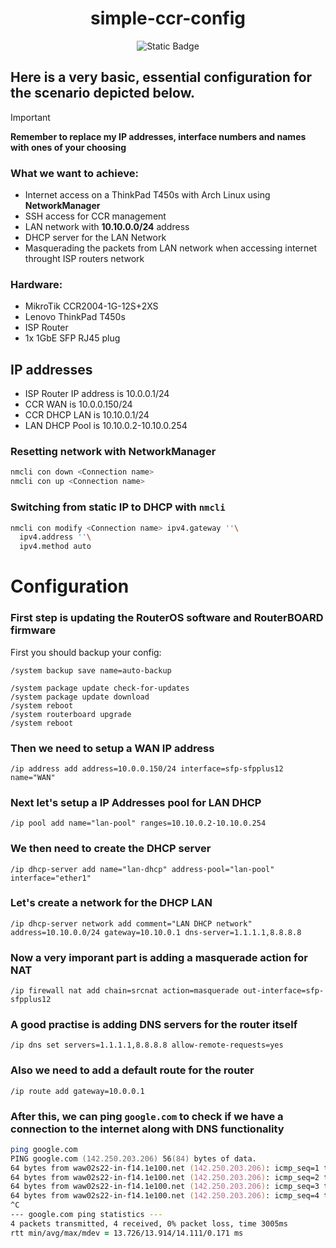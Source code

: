 <div align="center">
  
# simple-ccr-config
![Static Badge](https://img.shields.io/badge/RouterOS-gray?style=for-the-badge&logo=mikrotik&logoColor=white&logoSize=auto)
</div>

## Here is a very basic, essential configuration for the scenario depicted below.  

>[!IMPORTANT]
>**Remember to replace my IP addresses, interface numbers and names with ones of your choosing**

### What we want to achieve:
- Internet access on a ThinkPad T450s with Arch Linux using **NetworkManager**
- SSH access for CCR management
- LAN network with **10.10.0.0/24** address
- DHCP server for the LAN Network
- Masquerading the packets from LAN network when accessing internet throught ISP routers network 

### Hardware:
- MikroTik CCR2004-1G-12S+2XS
- Lenovo ThinkPad T450s
- ISP Router
- 1x 1GbE SFP RJ45 plug

## IP addresses
- ISP Router IP address is 10.0.0.1/24  
- CCR WAN is 10.0.0.150/24  
- CCR DHCP LAN is 10.10.0.1/24
- LAN DHCP Pool is 10.10.0.2-10.10.0.254

### Resetting network with NetworkManager
```zsh
nmcli con down <Connection name>
nmcli con up <Connection name>
```
### Switching from static IP to DHCP with `nmcli`
```zsh
nmcli con modify <Connection name> ipv4.gateway ''\
  ipv4.address ''\
  ipv4.method auto
```

# Configuration
### First step is updating the RouterOS software and RouterBOARD firmware
First you should backup your config:
```rsc
/system backup save name=auto-backup
```

```rsc
/system package update check-for-updates
/system package update download
/system reboot
/system routerboard upgrade
/system reboot
```
### Then we need to setup a WAN IP address
```rsc
/ip address add address=10.0.0.150/24 interface=sfp-sfpplus12 name="WAN"
```
### Next let's setup a IP Addresses pool for LAN DHCP
```rsc
/ip pool add name="lan-pool" ranges=10.10.0.2-10.10.0.254
```
### We then need to create the DHCP server
```rsc
/ip dhcp-server add name="lan-dhcp" address-pool="lan-pool" interface="ether1"
```
### Let's create a network for the DHCP LAN
```rsc
/ip dhcp-server network add comment="LAN DHCP network" address=10.10.0.0/24 gateway=10.10.0.1 dns-server=1.1.1.1,8.8.8.8
```
### Now a very imporant part is adding a masquerade action for NAT
```rsc
/ip firewall nat add chain=srcnat action=masquerade out-interface=sfp-sfpplus12
```
### A good practise is adding DNS servers for the router itself
```rsc
/ip dns set servers=1.1.1.1,8.8.8.8 allow-remote-requests=yes
```
### Also we need to add a default route for the router
```rsc
/ip route add gateway=10.0.0.1
```
### After this, we can ping `google.com` to check if we have a connection to the internet along with DNS functionality
```zsh
ping google.com
PING google.com (142.250.203.206) 56(84) bytes of data.
64 bytes from waw02s22-in-f14.1e100.net (142.250.203.206): icmp_seq=1 ttl=118 time=14.1 ms
64 bytes from waw02s22-in-f14.1e100.net (142.250.203.206): icmp_seq=2 ttl=118 time=14.1 ms
64 bytes from waw02s22-in-f14.1e100.net (142.250.203.206): icmp_seq=3 ttl=118 time=13.8 ms
64 bytes from waw02s22-in-f14.1e100.net (142.250.203.206): icmp_seq=4 ttl=118 time=13.7 ms
^C
--- google.com ping statistics ---
4 packets transmitted, 4 received, 0% packet loss, time 3005ms
rtt min/avg/max/mdev = 13.726/13.914/14.111/0.171 ms
```